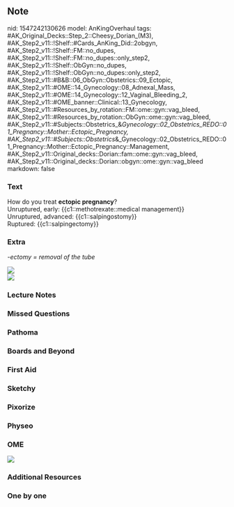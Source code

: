 ## Note
nid: 1547242130626
model: AnKingOverhaul
tags: #AK_Original_Decks::Step_2::Cheesy_Dorian_(M3), #AK_Step2_v11::!Shelf::#Cards_AnKing_Did::2obgyn, #AK_Step2_v11::!Shelf::FM::no_dupes, #AK_Step2_v11::!Shelf::FM::no_dupes::only_step2, #AK_Step2_v11::!Shelf::ObGyn::no_dupes, #AK_Step2_v11::!Shelf::ObGyn::no_dupes::only_step2, #AK_Step2_v11::#B&B::06_ObGyn::Obstetrics::09_Ectopic, #AK_Step2_v11::#OME::14_Gynecology::08_Adnexal_Mass, #AK_Step2_v11::#OME::14_Gynecology::12_Vaginal_Bleeding_2, #AK_Step2_v11::#OME_banner::Clinical::13_Gynecology, #AK_Step2_v11::#Resources_by_rotation::FM::ome::gyn::vag_bleed, #AK_Step2_v11::#Resources_by_rotation::ObGyn::ome::gyn::vag_bleed, #AK_Step2_v11::#Subjects::Obstetrics_&_Gynecology::02_Obstetrics_REDO::01_Pregnancy::Mother::Ectopic_Pregnancy, #AK_Step2_v11::#Subjects::Obstetrics_&_Gynecology::02_Obstetrics_REDO::01_Pregnancy::Mother::Ectopic_Pregnancy::Management, #AK_Step2_v11::Original_decks::Dorian::fam::ome::gyn::vag_bleed, #AK_Step2_v11::Original_decks::Dorian::obgyn::ome::gyn::vag_bleed
markdown: false

### Text
<div>
  How do you treat <b>ectopic pregnancy</b>?
</div>Unruptured, early: {{c1::methotrexate::medical management}}
<div>
  Unruptured, advanced: {{c1::salpingostomy}}
</div>
<div>
  Ruptured: {{c1::salpingectomy}}
</div>

### Extra
<i>-ectomy = removal of the tube</i>
<div>
  <div>
    <div>
      <i><img src="paste-281715494879233.jpg"></i>
    </div>
  </div>
</div>
<div><img src="paste-280826436648961.jpg"></div>

### Lecture Notes


### Missed Questions


### Pathoma


### Boards and Beyond


### First Aid


### Sketchy


### Pixorize


### Physeo


### OME
<div class="ome-widget">
  <a href=
  "https://onlinemeded.org/spa/gynecology?ref=anki"><img src=
  "_OME_AnkiFlashcards_Topic_4.png"></a>
</div>

### Additional Resources


### One by one

